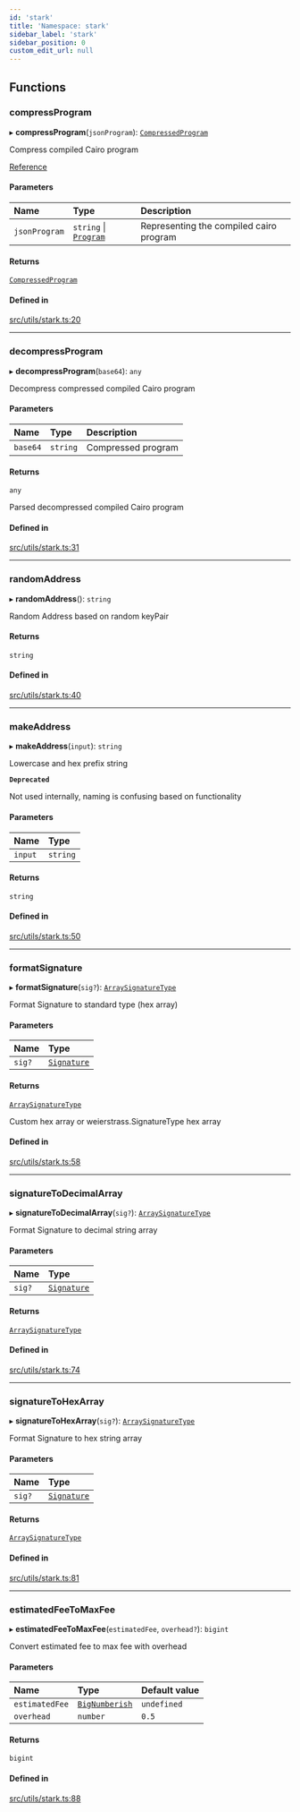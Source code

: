 ```yaml
---
id: 'stark'
title: 'Namespace: stark'
sidebar_label: 'stark'
sidebar_position: 0
custom_edit_url: null
---
```


## Functions

### compressProgram

▸ **compressProgram**(`jsonProgram`): [`CompressedProgram`](types.md#compressedprogram)

Compress compiled Cairo program

[Reference](https://github.com/starkware-libs/cairo-lang/blob/master/src/starkware/starknet/services/api/gateway/transaction.py#L54-L58)

#### Parameters

| Name          | Type                                                    | Description                             |
| :------------ | :------------------------------------------------------ | :-------------------------------------- |
| `jsonProgram` | `string` \| [`Program`](../interfaces/types.Program.md) | Representing the compiled cairo program |

#### Returns

[`CompressedProgram`](types.md#compressedprogram)

#### Defined in

[src/utils/stark.ts:20](https://github.com/starknet-io/starknet.js/blob/v5.24.2/src/utils/stark.ts#L20)

---

### decompressProgram

▸ **decompressProgram**(`base64`): `any`

Decompress compressed compiled Cairo program

#### Parameters

| Name     | Type     | Description        |
| :------- | :------- | :----------------- |
| `base64` | `string` | Compressed program |

#### Returns

`any`

Parsed decompressed compiled Cairo program

#### Defined in

[src/utils/stark.ts:31](https://github.com/starknet-io/starknet.js/blob/v5.24.2/src/utils/stark.ts#L31)

---

### randomAddress

▸ **randomAddress**(): `string`

Random Address based on random keyPair

#### Returns

`string`

#### Defined in

[src/utils/stark.ts:40](https://github.com/starknet-io/starknet.js/blob/v5.24.2/src/utils/stark.ts#L40)

---

### makeAddress

▸ **makeAddress**(`input`): `string`

Lowercase and hex prefix string

**`Deprecated`**

Not used internally, naming is confusing based on functionality

#### Parameters

| Name    | Type     |
| :------ | :------- |
| `input` | `string` |

#### Returns

`string`

#### Defined in

[src/utils/stark.ts:50](https://github.com/starknet-io/starknet.js/blob/v5.24.2/src/utils/stark.ts#L50)

---

### formatSignature

▸ **formatSignature**(`sig?`): [`ArraySignatureType`](types.md#arraysignaturetype)

Format Signature to standard type (hex array)

#### Parameters

| Name   | Type                              |
| :----- | :-------------------------------- |
| `sig?` | [`Signature`](types.md#signature) |

#### Returns

[`ArraySignatureType`](types.md#arraysignaturetype)

Custom hex array or weierstrass.SignatureType hex array

#### Defined in

[src/utils/stark.ts:58](https://github.com/starknet-io/starknet.js/blob/v5.24.2/src/utils/stark.ts#L58)

---

### signatureToDecimalArray

▸ **signatureToDecimalArray**(`sig?`): [`ArraySignatureType`](types.md#arraysignaturetype)

Format Signature to decimal string array

#### Parameters

| Name   | Type                              |
| :----- | :-------------------------------- |
| `sig?` | [`Signature`](types.md#signature) |

#### Returns

[`ArraySignatureType`](types.md#arraysignaturetype)

#### Defined in

[src/utils/stark.ts:74](https://github.com/starknet-io/starknet.js/blob/v5.24.2/src/utils/stark.ts#L74)

---

### signatureToHexArray

▸ **signatureToHexArray**(`sig?`): [`ArraySignatureType`](types.md#arraysignaturetype)

Format Signature to hex string array

#### Parameters

| Name   | Type                              |
| :----- | :-------------------------------- |
| `sig?` | [`Signature`](types.md#signature) |

#### Returns

[`ArraySignatureType`](types.md#arraysignaturetype)

#### Defined in

[src/utils/stark.ts:81](https://github.com/starknet-io/starknet.js/blob/v5.24.2/src/utils/stark.ts#L81)

---

### estimatedFeeToMaxFee

▸ **estimatedFeeToMaxFee**(`estimatedFee`, `overhead?`): `bigint`

Convert estimated fee to max fee with overhead

#### Parameters

| Name           | Type                                    | Default value |
| :------------- | :-------------------------------------- | :------------ |
| `estimatedFee` | [`BigNumberish`](types.md#bignumberish) | `undefined`   |
| `overhead`     | `number`                                | `0.5`         |

#### Returns

`bigint`

#### Defined in

[src/utils/stark.ts:88](https://github.com/starknet-io/starknet.js/blob/v5.24.2/src/utils/stark.ts#L88)
